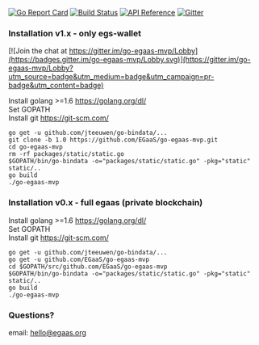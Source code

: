 [![Go Report Card](https://goreportcard.com/badge/github.com/EGaaS/go-egaas-mvp)](https://goreportcard.com/report/github.com/EGaaS/go-egaas-mvp) [![Build Status](https://travis-ci.org/EGaaS/go-egaas-mvp.svg?branch=master)](https://travis-ci.org/EGaaS/go-egaas-mvp) [![API Reference](
https://camo.githubusercontent.com/915b7be44ada53c290eb157634330494ebe3e30a/68747470733a2f2f676f646f632e6f72672f6769746875622e636f6d2f676f6c616e672f6764646f3f7374617475732e737667
)](https://godoc.org/github.com/EGaaS/go-egaas-mvp)
[![Gitter](https://badges.gitter.im/Join%20Chat.svg)](https://gitter.im/EGaaS/go-egaas-mvp?utm_source=badge&utm_medium=badge&utm_campaign=pr-badge)


### Installation v1.x - only egs-wallet

[![Join the chat at https://gitter.im/go-egaas-mvp/Lobby](https://badges.gitter.im/go-egaas-mvp/Lobby.svg)](https://gitter.im/go-egaas-mvp/Lobby?utm_source=badge&utm_medium=badge&utm_campaign=pr-badge&utm_content=badge)

Install golang >=1.6 https://golang.org/dl/<br>
Set GOPATH<br>
Install git https://git-scm.com/
```
go get -u github.com/jteeuwen/go-bindata/...
git clone -b 1.0 https://github.com/EGaaS/go-egaas-mvp.git
cd go-egaas-mvp
rm -rf packages/static/static.go
$GOPATH/bin/go-bindata -o="packages/static/static.go" -pkg="static" static/..
go build
./go-egaas-mvp
```

### Installation v0.x - full egaas (private blockchain)


Install golang >=1.6 https://golang.org/dl/<br>
Set GOPATH<br>
Install git https://git-scm.com/
```
go get -u github.com/jteeuwen/go-bindata/...
go get -u github.com/EGaaS/go-egaas-mvp
cd $GOPATH/src/github.com/EGaaS/go-egaas-mvp
$GOPATH/bin/go-bindata -o="packages/static/static.go" -pkg="static" static/..
go build
./go-egaas-mvp
```


### Questions?
email: hello@egaas.org
